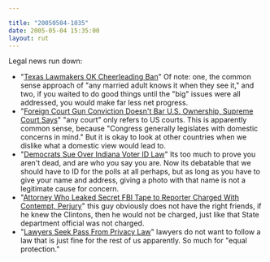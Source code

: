 ```yaml
---

title: "20050504-1035"
date: 2005-05-04 15:35:00
layout: rut
---
```


<p> Legal news run down:</p>

<ul> <li>"<a href="http://apnews.myway.com/article/20050504/D89S4EJO0.html">Texas
Lawmakers OK Cheerleading Ban</a>" Of note: one, the common sense
approach of "any married adult knows it when they see it," and two,
if you waited to do good things until the "big" issues were all
addressed, you would make far less net progress.</li>

<li>"<a href="http://news.findlaw.com/andrews/pl/gun/20050503/20050503small.html">Foreign
Court Gun Conviction Doesn't Bar U.S. Ownership, Supreme Court
Says</a>" "any court" only refers to US courts.  This is apparently
common sense, because "Congress generally legislates with domestic
concerns in mind."  But it is okay to look at other countries when
we dislike what a domestic view would lead to.</li>

<li>"<a href="http://news.findlaw.com/ap/o/632/05-03-2005/d93a000efc020a9d.html">Democrats
Sue Over Indiana Voter ID Law</a>" Its too much to prove you aren't
dead, and are who you say you are.  Now its debatable that we should
have to ID for the polls at all perhaps, but as long as you have
to give your name and address, giving a photo with that name is
not a legitimate cause for concern.</li>

<li>"<a href="http://www.law.com/jsp/article.jsp?id=1115111117689">Attorney
Who Leaked Secret FBI Tape to Reporter Charged With Contempt,
Perjury</a>" this guy obviously does not have the right friends,
if he knew the Clintons, then he would not be charged, just like
that State department official was not charged.</li>

<li>"<a href="http://www.law.com/jsp/article.jsp?id=1115111120593">Lawyers
Seek Pass From Privacy Law</a>" lawyers do not want to follow a
law that is just fine for the rest of us apparently.  So much for
"equal protection."</li>

</ul>

